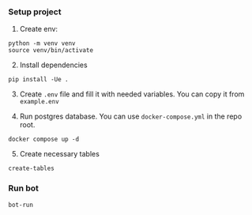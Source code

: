 ### Setup project

1. Create env:

```
python -m venv venv
source venv/bin/activate
```

2. Install dependencies

```
pip install -Ue .
```

3. Create `.env` file and fill it with needed variables. You can copy it from `example.env`

4. Run postgres database. You can use `docker-compose.yml` in the repo root.

```
docker compose up -d
```

5. Create necessary tables

```
create-tables
```

### Run bot

```
bot-run
```